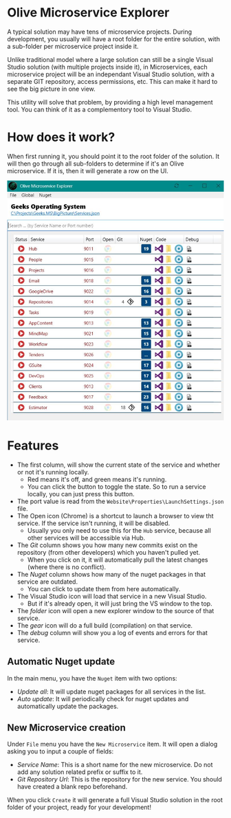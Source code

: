 # Olive Microservice Explorer

A typical solution may have tens of microservice projects. During development, you usually will have a root folder for the entire solution, with a sub-folder per microservice project inside it. 

Unlike traditional model where a large solution can still be a single Visual Studio solution (with multiple projects inside it), in Microservices, each microservice project will be an independant Visual Studio solution, with a separate GIT repository, access permissions, etc. This can make it hard to see the big picture in one view.

This utility will solve that problem, by providing a high level management tool. You can think of it as a complementory tool to Visual Studio.

# How does it work?

When first running it, you should point it to the root folder of the solution.
It will then go through all sub-folders to determine if it's an Olive microservice. If it is, then it will generate a row on the UI.

![screenshot](Resources/Screenshot.JPG)

# Features

- The first column, will show the current state of the service and whether or not it's running locally. 
  - Red means it's off, and green means it's running. 
  - You can click the button to toggle the state. So to run a service locally, you can just press this button.
- The port value is read from the `Website\Properties\LaunchSettings.json` file.
- The Open icon (Chrome) is a shortcut to launch a browser to view tht service. If the service isn't running, it will be disabled.
  - Usually you only need to use this for the `Hub` service, because all other services will be accessible via Hub.
- The *Git* column shows you how many new commits exist on the repository (from other developers) which you haven't pulled yet.
  - When you click on it, it will automatically pull the latest changes (where there is no conflict).
- The *Nuget* column shows how many of the nuget packages in that service are outdated.
  - You can click to update them from here automatically.
- The Visual Studio icon will load that service in a new Visual Studio.
  - But if it's already open, it will just bring the VS window to the top.
- The *folder* icon will open a new explorer window to the source of that service.
- The *gear* icon will do a full build (compilation) on that service. 
- The *debug* column will show you a log of events and errors for that service.

## Automatic Nuget update
In the main menu, you have the `Nuget` item with two options:
- *Update all*: It will update nuget packages for all services in the list.
- *Auto update*: It will periodically check for nuget updates and automatically update the packages.

## New Microservice creation
Under `File` menu you have the `New Microservice` item. It will open a dialog asking you to input a couple of fields:
- *Service Name*: This is a short name for the new microservice. Do not add any solution related prefix or suffix to it.
- *Git Repository Url*: This is the repository for the new service. You should have created a blank repo beforehand.

When you click `Create` it will generate a full Visual Studio solution in the root folder of your project, ready for your development!
